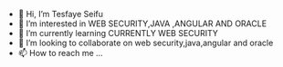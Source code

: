 - 👋 Hi, I’m Tesfaye Seifu
- 👀 I’m interested in WEB SECURITY,JAVA ,ANGULAR AND ORACLE
- 🌱 I’m currently learning CURRENTLY WEB SECURITY
- 💞️ I’m looking to collaborate on web security,java,angular and oracle
- 📫 How to reach me ...

<!---
samsentes/samsentes is a ✨ special ✨ repository because its `README.md` (this file) appears on your GitHub profile.
You can click the Preview link to take a look at your changes.
--->
